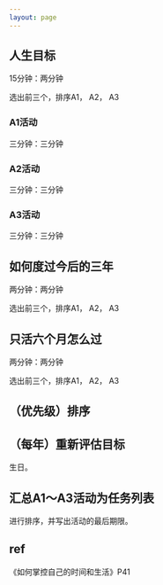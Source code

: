 ```yaml
---
layout: page
---
```

## 人生目标

15分钟：两分钟

选出前三个，排序A1， A2， A3

### A1活动

三分钟：三分钟

### A2活动

三分钟：三分钟

### A3活动

三分钟：三分钟

## 如何度过今后的三年

两分钟：两分钟

选出前三个，排序A1， A2， A3

## 只活六个月怎么过

两分钟：两分钟

选出前三个，排序A1， A2， A3

## （优先级）排序

## （每年）重新评估目标

生日。

## 汇总A1～A3活动为任务列表

进行排序，并写出活动的最后期限。

## ref

《如何掌控自己的时间和生活》P41
